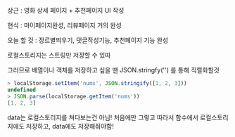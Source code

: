 상근 : 영화 상세 페이지 + 추천페이지 UI 작성

현식 : 마이페이지완성, 리뷰페이지 거의 완성





오늘 할 것 : 장르별띄우기, 댓글작성기능, 추천페이지 기능 완성





로컬스토리지는 스트링만 저장할 수 있따

그러므로 배열이나 객체를 저장하고 싶을 땐 JSON.stringfy('') 를 통해 직렬화할것

```js
> localStorage.setItem('nums', JSON.stringify([1, 2, 3]))
undefined
> JSON.parse(localStorage.getItem('nums'))
[1, 2, 3]
```



data는 로컬스토리지를 쳐다보는건 아님! 처음에만 그렇고 따라서 함수에서 로컬스토리지에도 저장하고, data에도 저장해줘야함!